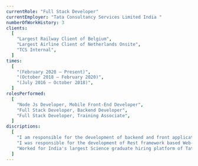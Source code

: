 ```yaml
---
currentRole: "Full Stack Developer"
currentEmployer: "Tata Consultancy Services Limited India "
numberOfWorkHistory: 3
clients:
  [
    "Largest Railway Client of Belgium",
    "Largest Airline Client of Netherlands Onsite",
    "TCS Internal",
  ]
times:
  [
    "(February 2020 – Present)",
    "(October 2018 – February 2020)",
    "(July 2016 – October 2018)",
  ]
rolesPerformed:
  [
    "Node Js Developer, Mobile Front-End Developer",
    "Full Stack Developer, Backend Developer",
    "Full Stack Developer, Training Associate",
  ]
discriptions:
  [
    "I am responsible for the development of backend and front applications in Node JS React JS React -Native express framework written in JavaScript and Typescript deployed in Azure functions and Web Apps. Performed in an agile framework",
    "I was responsible for the development of Rest framework based Web-hooks and Rest-Endpoints for applications and services for the front-end channels like WhatsApp, Facebook, and Google Assistant. Using Kotlin/Java/Groovy with Spring-Boot and Angular for pure website front-end components",
    "Worked for India's largest Science graduate hiring platform of Tata Consultancy Services, the platform have been used to hire and train the candidates for Tata Consultancy Services; I was responsible for training, research and development of projects in the web and mobile frameworks",
  ]
---
```

